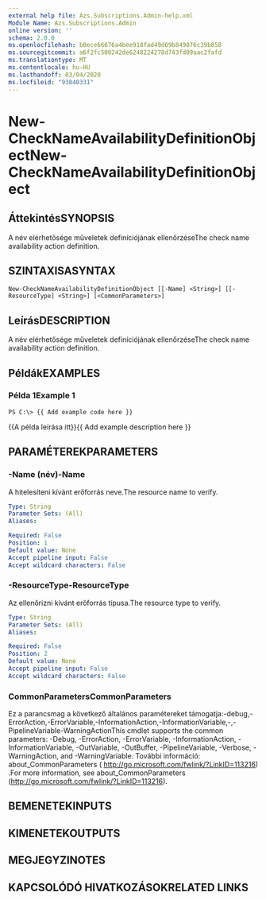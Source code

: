 ```yaml
---
external help file: Azs.Subscriptions.Admin-help.xml
Module Name: Azs.Subscriptions.Admin
online version: ''
schema: 2.0.0
ms.openlocfilehash: b0ece66676a4bee918fad49d69b849076c39b858
ms.sourcegitcommit: a6f2fc500242de6248224278d743fd09aac2fafd
ms.translationtype: MT
ms.contentlocale: hu-HU
ms.lasthandoff: 03/04/2020
ms.locfileid: "93840331"
---
```

# <span data-ttu-id="d3dd4-101">New-CheckNameAvailabilityDefinitionObject</span><span class="sxs-lookup"><span data-stu-id="d3dd4-101">New-CheckNameAvailabilityDefinitionObject</span></span>

## <span data-ttu-id="d3dd4-102">Áttekintés</span><span class="sxs-lookup"><span data-stu-id="d3dd4-102">SYNOPSIS</span></span>
<span data-ttu-id="d3dd4-103">A név elérhetősége műveletek definíciójának ellenőrzése</span><span class="sxs-lookup"><span data-stu-id="d3dd4-103">The check name availability action definition.</span></span>

## <span data-ttu-id="d3dd4-104">SZINTAXISA</span><span class="sxs-lookup"><span data-stu-id="d3dd4-104">SYNTAX</span></span>

```
New-CheckNameAvailabilityDefinitionObject [[-Name] <String>] [[-ResourceType] <String>] [<CommonParameters>]
```

## <span data-ttu-id="d3dd4-105">Leírás</span><span class="sxs-lookup"><span data-stu-id="d3dd4-105">DESCRIPTION</span></span>
<span data-ttu-id="d3dd4-106">A név elérhetősége műveletek definíciójának ellenőrzése</span><span class="sxs-lookup"><span data-stu-id="d3dd4-106">The check name availability action definition.</span></span>

## <span data-ttu-id="d3dd4-107">Példák</span><span class="sxs-lookup"><span data-stu-id="d3dd4-107">EXAMPLES</span></span>

### <span data-ttu-id="d3dd4-108">Példa 1</span><span class="sxs-lookup"><span data-stu-id="d3dd4-108">Example 1</span></span>
```
PS C:\> {{ Add example code here }}
```

<span data-ttu-id="d3dd4-109">{{A példa leírása itt}}</span><span class="sxs-lookup"><span data-stu-id="d3dd4-109">{{ Add example description here }}</span></span>

## <span data-ttu-id="d3dd4-110">PARAMÉTEREK</span><span class="sxs-lookup"><span data-stu-id="d3dd4-110">PARAMETERS</span></span>

### <span data-ttu-id="d3dd4-111">-Name (név)</span><span class="sxs-lookup"><span data-stu-id="d3dd4-111">-Name</span></span>
<span data-ttu-id="d3dd4-112">A hitelesíteni kívánt erőforrás neve.</span><span class="sxs-lookup"><span data-stu-id="d3dd4-112">The resource name to verify.</span></span>

```yaml
Type: String
Parameter Sets: (All)
Aliases: 

Required: False
Position: 1
Default value: None
Accept pipeline input: False
Accept wildcard characters: False
```

### <span data-ttu-id="d3dd4-113">-ResourceType</span><span class="sxs-lookup"><span data-stu-id="d3dd4-113">-ResourceType</span></span>
<span data-ttu-id="d3dd4-114">Az ellenőrizni kívánt erőforrás típusa.</span><span class="sxs-lookup"><span data-stu-id="d3dd4-114">The resource type to verify.</span></span>

```yaml
Type: String
Parameter Sets: (All)
Aliases: 

Required: False
Position: 2
Default value: None
Accept pipeline input: False
Accept wildcard characters: False
```

### <span data-ttu-id="d3dd4-115">CommonParameters</span><span class="sxs-lookup"><span data-stu-id="d3dd4-115">CommonParameters</span></span>
<span data-ttu-id="d3dd4-116">Ez a parancsmag a következő általános paramétereket támogatja:-debug,-ErrorAction,-ErrorVariable,-InformationAction,-InformationVariable,-,-PipelineVariable-WarningAction</span><span class="sxs-lookup"><span data-stu-id="d3dd4-116">This cmdlet supports the common parameters: -Debug, -ErrorAction, -ErrorVariable, -InformationAction, -InformationVariable, -OutVariable, -OutBuffer, -PipelineVariable, -Verbose, -WarningAction, and -WarningVariable.</span></span> <span data-ttu-id="d3dd4-117">További információ: about_CommonParameters ( http://go.microsoft.com/fwlink/?LinkID=113216) .</span><span class="sxs-lookup"><span data-stu-id="d3dd4-117">For more information, see about_CommonParameters (http://go.microsoft.com/fwlink/?LinkID=113216).</span></span>

## <span data-ttu-id="d3dd4-118">BEMENETEK</span><span class="sxs-lookup"><span data-stu-id="d3dd4-118">INPUTS</span></span>

## <span data-ttu-id="d3dd4-119">KIMENETEK</span><span class="sxs-lookup"><span data-stu-id="d3dd4-119">OUTPUTS</span></span>

## <span data-ttu-id="d3dd4-120">MEGJEGYZI</span><span class="sxs-lookup"><span data-stu-id="d3dd4-120">NOTES</span></span>

## <span data-ttu-id="d3dd4-121">KAPCSOLÓDÓ HIVATKOZÁSOK</span><span class="sxs-lookup"><span data-stu-id="d3dd4-121">RELATED LINKS</span></span>

